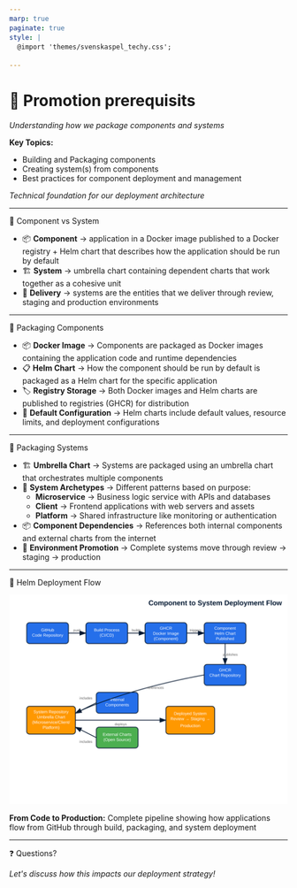 ```yaml
---
marp: true
paginate: true
style: |
  @import 'themes/svenskaspel_techy.css';

---
```


<!-- _class: lead -->

# 🎯 Promotion prerequisits 

*Understanding how we package components and systems*

**Key Topics:**
- Building and Packaging components
- Creating system(s) from components
- Best practices for component deployment and management

*Technical foundation for our deployment architecture*

---

<div class="slide-header">🚀 Component vs System</div>

<div class="content-area">

- 📦 **Component** → application in a Docker image published to a Docker registry + Helm chart that describes how the application should be run by default
- 🏗️ **System** → umbrella chart containing dependent charts that work together as a cohesive unit
- 🚀 **Delivery** → systems are the entities that we deliver through review, staging and production environments

</div>

---

<div class="slide-header">🔄 Packaging Components</div>

<div class="content-area">

- 📦 **Docker Image** → Components are packaged as Docker images containing the application code and runtime dependencies
- 📋 **Helm Chart** → How the component should be run by default is packaged as a Helm chart for the specific application
- 🏷️ **Registry Storage** → Both Docker images and Helm charts are published to registries (GHCR) for distribution
- 🔧 **Default Configuration** → Helm charts include default values, resource limits, and deployment configurations

</div>

---

<div class="slide-header">🔄 Packaging Systems</div>

<div class="content-area">

- 🏗️ **Umbrella Chart** → Systems are packaged using an umbrella chart that orchestrates multiple components
- 🎯 **System Archetypes** → Different patterns based on purpose:
  - **Microservice** → Business logic service with APIs and databases
  - **Client** → Frontend applications with web servers and assets
  - **Platform** → Shared infrastructure like monitoring or authentication
- 📦 **Component Dependencies** → References both internal components and external charts from the internet
- 🔄 **Environment Promotion** → Complete systems move through review → staging → production

</div>

---

<div class="slide-header">🔄 Helm Deployment Flow</div>

<div class="content-area">

![Helm Deployment Flow](diagrams/helm_deployment_flow.svg)

**From Code to Production:** Complete pipeline showing how applications flow from GitHub through build, packaging, and system deployment

</div>

---

<div class="slide-header">❓ Questions?</div>

<div class="content-area">

*Let's discuss how this impacts our deployment strategy!*

</div>
